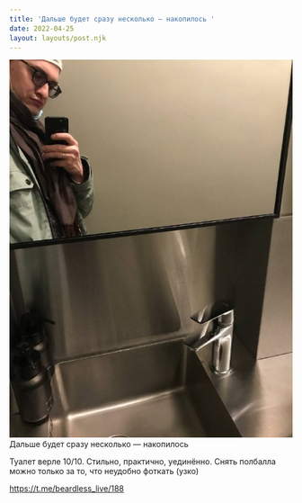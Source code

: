 ```yaml
---
title: 'Дальше будет сразу несколько — накопилось '
date: 2022-04-25
layout: layouts/post.njk
---
```


![](/img/AgACAgIAAx0CVDWW-AADvGJmleZ9vUmT0CzZe9xxiQABx57KOwACLrwxG7BAMEsfKQABzKfA_aABAAMCAANzAAMkBA.jpg
)
Дальше будет сразу несколько — накопилось 

Туалет верле 10/10. Стильно, практично, уединённо. Снять полбалла можно только за то, что неудобно фоткать (узко)

https://t.me/beardless_live/188